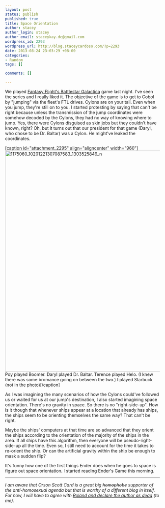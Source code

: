 ```yaml
--- 
layout: post
status: publish
published: true
title: Space Orientation
author: stacey
author_login: stacey
author_email: staceykay.dc@gmail.com
wordpress_id: 2293
wordpress_url: http://blog.staceycardoso.com/?p=2293
date: 2013-08-24 23:03:29 +08:00
categories: 
- Random
tags: []

comments: []

---
```

We played <a href="http://www.fantasyflightgames.com/edge_minisite.asp?eidm=18&amp;enmi=Battlestar%20Galactica" target="_blank">Fantasy Flight's Battlestar Galactica</a> game last night. I've seen the series and I really liked it. The objective of the game is to get to Cobol by "jumping" via the fleet's FTL drives. Cylons are on your tail. Even when you jump, they're still on to you. I started protesting by saying that can't be right because unless the transmission of the jump coordinates were somehow decoded by the Cylons, they had no way of knowing where to jump. Yes, there were Cylons disguised as skin jobs but they couldn't have known, right? Oh, but it turns out that our president for that game (Daryl, who chose to be Dr. Baltar) was a Cylon. He might've leaked the coordinates.

[caption id="attachment_2295" align="aligncenter" width="960"]<a href="http://blog.staceycardoso.com/wp-content/uploads/2013/08/1175060_10201221307087583_1303525849_n.jpg"><img class=" wp-image-2295" alt="1175060_10201221307087583_1303525849_n" src="http://blog.staceycardoso.com/wp-content/uploads/2013/08/1175060_10201221307087583_1303525849_n.jpg" width="960" height="720" /></a> Poy played Boomer. Daryl played Dr. Baltar. Terence played Helo. (I knew there was some bromance going on between the two.) I played Starbuck (not in the photo)[/caption]

As I was imagining the many scenarios of how the Cylons could've followed us or waited for us at our jump's destination, I also started imagining space orientation. There's no gravity in space. So there is no "right-side-up". How is it though that whenever ships appear at a location that already has ships, the ships seem to be orienting themselves the same way? That can't be right.

Maybe the ships' computers at that time are so advanced that they orient the ships according to the orientation of the majority of the ships in the area. If all ships have this algorithm, then everyone will be pseudo-right-side-up all the time. Even so, I still need to account for the time it takes to re-orient the ship. Or can the artificial gravity within the ship be enough to mask a sudden flip?

It's funny how one of the first things Ender does when he goes to space is figure out space orientation. I started reading Ender's Game this morning.

<hr />

<em>
I am aware that Orson Scott Card is a great big <del datetime="2013-08-24T14:16:41+00:00">homophobe</del> supporter of the anti-homosexual agenda but that is worthy of a different blog in itself. For now, I will have to agree with <a href="http://en.wikipedia.org/wiki/Death_of_the_Author" target="_blank">Roland and declare the author as dead</a> (to me).
</em>
